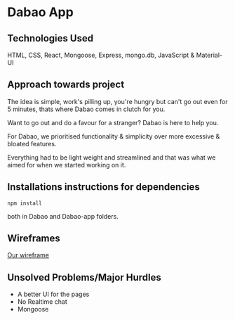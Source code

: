 # Dabao App

## Technologies Used

HTML, CSS, React, Mongoose, Express, mongo.db, JavaScript & Material-UI

## Approach towards project

The idea is simple, work's pilling up, you're hungry but can't go out even for 5 minutes, thats where Dabao comes in clutch for you. 

Want to go out and do a favour for a stranger? Dabao is here to help you. 

For Dabao, we prioritised functionality & simplicity over more excessive & bloated features.

Everything had to be light weight and streamlined and that was what we aimed for when we started working on it.

## Installations instructions for dependencies

```
npm install
```

both in Dabao and Dabao-app folders.

## Wireframes

[Our wireframe](https://www.figma.com/file/SAAMr6w0R0D6CkrVZnu7Se/DabaoPls?node-id=0%3A1)

## Unsolved Problems/Major Hurdles

- A better UI for the pages
- No Realtime chat
- Mongoose

